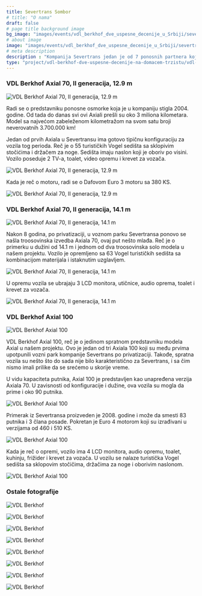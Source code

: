 ```yaml
---
title: Severtrans Sombor
# title: "O nama"
draft: false
# page title background image
bg_image: "images/events/vdl_berkhof_dve_uspesne_decenije_u_Srbiji/severtrans/severtrans-background.jpg"
# about image
image: "images/events/vdl_berkhof_dve_uspesne_decenije_u_Srbiji/severtrans/img1.jpg"
# meta description
description : "Kompanija Severtrans jedan je od 7 ponosnih partnera koji učestvuju u projektu VDL Berkhof: Dve uspešne decenije na domaćem tržištu, u realizaciji Balkan Transporta u saradnji sa VDL Bus & Coach Serbia."
type: "project/vdl-berkhof-dve-uspesne-decenije-na-domacem-trzistu/vdl-severtrans"
---
```


### VDL Berkhof Axial 70, II generacija, 12.9 m

![VDL Berkhof Axial 70, II generacija, 12.9 m](/images/events/vdl_berkhof_dve_uspesne_decenije_u_Srbiji/severtrans/img2.jpg "VDL Berkhof Axial 70, II generacija, 12.9 m")

Radi se o predstavniku ponosne osmorke koja je u kompaniju stigla 2004. godine. Od tada do danas svi ovi Axiali prešli su oko 3 miliona kilometara. Model sa najvećom zabeleženom kilometražom na svom satu broji neverovatnih 3.700.000 km!

Jedan od prvih Axiala u Severtransu ima gotovo tipičnu konfiguraciju za vozila tog perioda. Reč je o 55 turističkih Vogel sedišta sa sklopivim stočićima i držačem za noge. Sedišta imaju naslon koji je oboriv po visini. Vozilo poseduje 2 TV-a, toalet, video opremu i krevet za vozača.

![VDL Berkhof Axial 70, II generacija, 12.9 m](/images/events/vdl_berkhof_dve_uspesne_decenije_u_Srbiji/severtrans/img3.jpg "VDL Berkhof Axial 70, II generacija, 12.9 m")

Kada je reč o motoru, radi se o Dafovom Euro 3 motoru sa 380 KS.

![VDL Berkhof Axial 70, II generacija, 12.9 m](/images/events/vdl_berkhof_dve_uspesne_decenije_u_Srbiji/severtrans/img4.jpg "VDL Berkhof Axial 70, II generacija, 12.9 m")

### VDL Berkhof Axial 70, II generacija, 14.1 m

![VDL Berkhof Axial 70, II generacija, 14.1 m](/images/events/vdl_berkhof_dve_uspesne_decenije_u_Srbiji/severtrans/img5.jpg "VDL Berkhof Axial 70, II generacija, 14.1 m")

Nakon 8 godina, po privatizaciji, u voznom parku Severtransa ponovo se našla troosovinska izvedba Axiala 70, ovaj put nešto mlađa. Reč je o primerku u dužini od 14.1 m i jednom od dva troosovinska solo modela u našem projektu. Vozilo je opremljeno sa 63 Vogel turističkih sedišta sa kombinacijom materijala i istaknutim uzglavljem.

![VDL Berkhof Axial 70, II generacija, 14.1 m](/images/events/vdl_berkhof_dve_uspesne_decenije_u_Srbiji/severtrans/img6.jpg "VDL Berkhof Axial 70, II generacija, 14.1 m")

U opremu vozila se ubrajaju 3 LCD monitora, utičnice, audio oprema, toalet i krevet za vozača.

![VDL Berkhof Axial 70, II generacija, 14.1 m](/images/events/vdl_berkhof_dve_uspesne_decenije_u_Srbiji/severtrans/img7.jpg "VDL Berkhof Axial 70, II generacija, 14.1 m")

### VDL Berkhof Axial 100

![VDL Berkhof Axial 100](/images/events/vdl_berkhof_dve_uspesne_decenije_u_Srbiji/severtrans/img8.jpg "VDL Berkhof Axial 100")

VDL Berkhof Axial 100, reč je o jedinom spratnom predstavniku modela Axial u našem projektu. Ovo je jedan od tri Axiala 100 koji su među prvima upotpunili vozni park kompanije Severtrans po privatizaciji. Takođe, spratna vozila su nešto što do sada nije bilo karakteristično za Severtrans, i sa čim nismo imali prilike da se srećemo u skorije vreme.

U vidu kapaciteta putnika, Axial 100 je predstavljen kao unapređena verzija Axiala 70. U zavisnosti od konfiguracije i dužine, ova vozila su mogla da prime i oko 90 putnika. 

![VDL Berkhof Axial 100](/images/events/vdl_berkhof_dve_uspesne_decenije_u_Srbiji/severtrans/img9.jpg "VDL Berkhof Axial 100")

Primerak iz Severtransa proizveden je 2008. godine i može da smesti 83 putnika i 3 člana posade. Pokretan je Euro 4 motorom koji su izrađivani u verzijama od 460 i 510 KS. 

![VDL Berkhof Axial 100](/images/events/vdl_berkhof_dve_uspesne_decenije_u_Srbiji/severtrans/img11.jpg "VDL Berkhof Axial 100")

Kada je reč o opremi, vozilo ima 4 LCD monitora, audio opremu, toalet, kuhinju, frižider i krevet za vozača. U vozilu se nalaze turistička Vogel sedišta sa sklopovim stočičima, držačima za noge i oborivim naslonom.

![VDL Berkhof Axial 100](/images/events/vdl_berkhof_dve_uspesne_decenije_u_Srbiji/severtrans/img10.jpg "VDL Berkhof Axial 100")

### Ostale fotografije

![VDL Berkhof](/images/events/vdl_berkhof_dve_uspesne_decenije_u_Srbiji/severtrans/img12.jpg "VDL Berkhof")

![VDL Berkhof](/images/events/vdl_berkhof_dve_uspesne_decenije_u_Srbiji/severtrans/img13.jpg "VDL Berkhof")

![VDL Berkhof](/images/events/vdl_berkhof_dve_uspesne_decenije_u_Srbiji/severtrans/img14.jpg "VDL Berkhof")

![VDL Berkhof](/images/events/vdl_berkhof_dve_uspesne_decenije_u_Srbiji/severtrans/img15.jpg "VDL Berkhof")

![VDL Berkhof](/images/events/vdl_berkhof_dve_uspesne_decenije_u_Srbiji/severtrans/img16.jpg "VDL Berkhof")

![VDL Berkhof](/images/events/vdl_berkhof_dve_uspesne_decenije_u_Srbiji/severtrans/img17.jpg "VDL Berkhof")

![VDL Berkhof](/images/events/vdl_berkhof_dve_uspesne_decenije_u_Srbiji/severtrans/img18.jpg "VDL Berkhof")

![VDL Berkhof](/images/events/vdl_berkhof_dve_uspesne_decenije_u_Srbiji/severtrans/img19.jpg "VDL Berkhof")